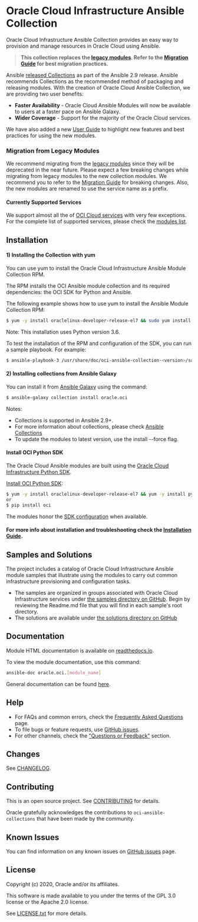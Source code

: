 # Oracle Cloud Infrastructure Ansible Collection

Oracle Cloud Infrastructure Ansible Collection provides an easy way to provision and manage resources in Oracle Cloud using Ansible.

> **This collection replaces the [legacy modules](https://github.com/oracle/oci-ansible-modules). Refer to the [Migration Guide](https://github.com/oracle/oci-ansible-collections/blob/master/MigrationGuide.md) for best migration practices.**

Ansible [released Collections](https://www.ansible.com/blog/getting-started-with-ansible-collections) as part of the Ansible 2.9 release.
Ansible recommends Collections as the recommended method of packaging and releasing modules. 
With the creation of Oracle Cloud Ansible Collection, we are providing two user benefits:
 * **Faster Availability** - Oracle Cloud Ansible Modules will now be available to users at a faster pace on Ansible Galaxy. 
 * **Wider Coverage** - Support for the majority of the Oracle Cloud services.

We have also added a new [User Guide](https://github.com/oracle/oci-ansible-collections/blob/master/UserGuide.md) to highlight new features and best practices for using the new modules.

### Migration from Legacy Modules

We recommend migrating from the [legacy modules](https://github.com/oracle/oci-ansible-modules) since they will be deprecated in the near future.
Please expect a few breaking changes while migrating from legacy modules to the new collection modules.
We recommend you to refer to the [Migration Guide](https://github.com/oracle/oci-ansible-collections/blob/master/MigrationGuide.md) for breaking changes.
Also, the new modules are renamed to use the service name as a prefix.

#### Currently Supported Services 
We support almost all the of [OCI Cloud services](https://docs.cloud.oracle.com/en-us/iaas/Content/services.htm) with very few exceptions.
For the complete list of supported services, please check the [modules list](https://oci-ansible-collection.readthedocs.io/en/latest/collections/oracle/oci/index.html).

## Installation

#### 1) Installing the Collection with yum

You can use yum to install the Oracle Cloud Infrastructure Ansible Module Collection RPM.

The RPM installs the OCI Ansible module collection and its required dependencies: the OCI SDK for Python and Ansible.

The following example shows how to use yum to install the Ansible Module Collection RPM:
  ``` bash
$ yum -y install oraclelinux-developer-release-el7 && sudo yum install oci-ansible-collection
  ```
Note:
This installation uses Python version 3.6.

To test the installation of the RPM and configuration of the SDK, you can run a sample playbook. For example:
  ``` bash
$ ansible-playbook-3 /usr/share/doc/oci-ansible-collection-<version>/samples/object_storage/get_namespace/sample.yaml
  ```

#### 2) Installing collections from Ansible Galaxy

You can install it from [Ansible Galaxy](https://galaxy.ansible.com/oracle) using the command:
  ``` bash
  $ ansible-galaxy collection install oracle.oci
  ```
Notes:
* Collections is supported in Ansible 2.9+.
* For more information about collections, please check [Ansible Collections](https://docs.ansible.com/ansible/latest/user_guide/collections_using.html)
* To update the modules to latest version, use the install --force flag.

#### Install OCI Python SDK

The Oracle Cloud Ansible modules are built using the [Oracle Cloud Infrastructure Python SDK](https://docs.us-phoenix-1.oraclecloud.com/Content/API/SDKDocs/pythonsdk.htm).

[Install OCI Python SDK](https://oracle-cloud-infrastructure-python-sdk.readthedocs.io/en/latest/installation.html#downloading-and-installing-the-sdk):

  ``` bash
  $ yum -y install oraclelinux-developer-release-el7 && yum -y install python-oci-sdk
  or
  $ pip install oci
  ```
The modules honor the [SDK configuration](https://docs.us-phoenix-1.oraclecloud.com/Content/ToolsConfig.htm) when available.

#### For more info about installation and troubleshooting check the [Installation Guide](https://github.com/oracle/oci-ansible-collections/blob/master/InstallationGuide.md).

## Samples and Solutions

The project includes a catalog of Oracle Cloud Infrastructure Ansible module samples that illustrate using the modules 
to carry out common infrastructure provisioning and configuration tasks.
* The samples are organized in groups associated with Oracle Cloud Infrastructure services under [the samples directory on GitHub](https://github.com/oracle/oci-ansible-collections/tree/master/samples).
Begin by reviewing the Readme.md file that you will find in each sample's root directory.
* The solutions are available under [the solutions directory on GitHub](https://github.com/oracle/oci-ansible-collections/tree/master/solutions)

## Documentation
Module HTML documentation is available on [readthedocs.io](https://oci-ansible-collection.readthedocs.io/en/latest/collections/oracle/oci/index.html).

To view the module documentation, use this command:
  ``` bash
ansible-doc oracle.oci.[module_name]
  ```
General documentation can be found [here](https://docs.cloud.oracle.com/iaas/Content/API/SDKDocs/ansible.htm).


## Help
- For FAQs and common errors, check the [Frequently Asked Questions](https://github.com/oracle/oci-ansible-collections/blob/master/FAQ.md) page.
- To file bugs or feature requests, use [GitHub issues](https://github.com/oracle/oci-ansible-collections/issues).
- For other channels, check the ["Questions or Feedback"](https://docs.cloud.oracle.com/en-us/iaas/Content/API/SDKDocs/ansible.htm#questions) section.

## Changes

See [CHANGELOG](https://github.com/oracle/oci-ansible-collections/blob/master/CHANGELOG.md).

## Contributing

This is an open source project. See [CONTRIBUTING](https://github.com/oracle/oci-ansible-collections/blob/master/CONTRIBUTING.md) for details.

Oracle gratefully acknowledges the contributions to `oci-ansible-collections` that have been made by the community.

## Known Issues

You can find information on any known issues on [GitHub issues](https://github.com/oracle/oci-ansible-collections/issues) page.

## License

Copyright (c) 2020, Oracle and/or its affiliates.

This software is made available to you under the terms of the GPL 3.0 license or the Apache 2.0 license.

See [LICENSE.txt](https://github.com/oracle/oci-ansible-collections/blob/master/LICENSE.txt) for more details.
